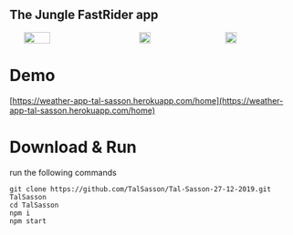 
## The Jungle FastRider app
<div style="display: flex; justify-content: space-around">
  <img src="https://i.ibb.co/rxgZ3qx/fast-Rider-Desktop.png" width="30%"/>
  <img src="https://i.ibb.co/RCcHNnk/fast-Rider-Mobile.png" width="20%"/>
  <img src="https://i.ibb.co/VgcvX9B/fast-Rider-Mobile2.png" width="20%"/>
</div>

# Demo
[https://weather-app-tal-sasson.herokuapp.com/home](https://weather-app-tal-sasson.herokuapp.com/home)


# Download & Run
run the following commands
```
git clone https://github.com/TalSasson/Tal-Sasson-27-12-2019.git TalSasson
cd TalSasson
npm i
npm start
```


